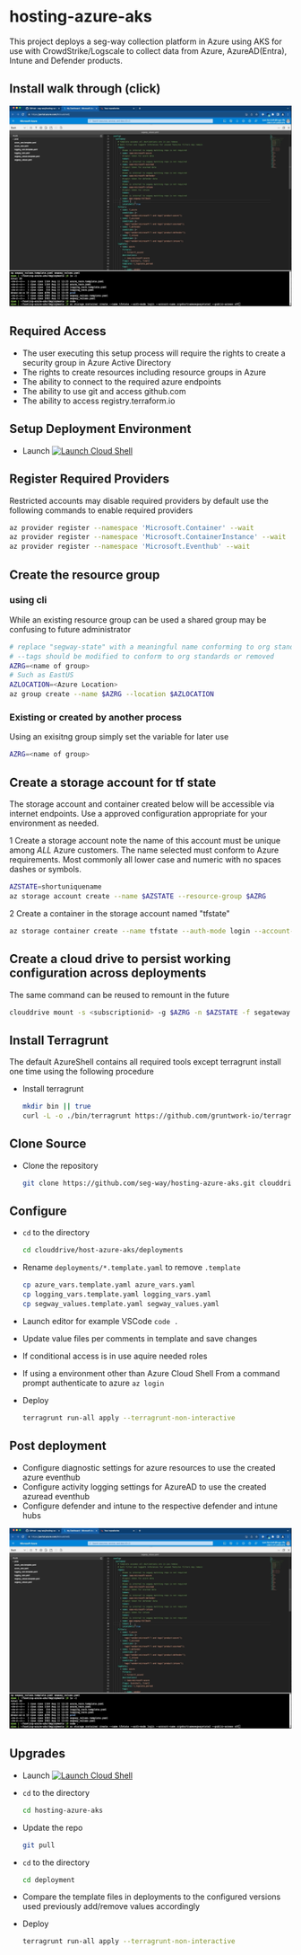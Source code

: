 # hosting-azure-aks

This project deploys a seg-way collection platform in Azure using AKS for use with CrowdStrike/Logscale
to collect data from Azure, AzureAD(Entra), Intune and Defender products.

## Install walk through (click)

[![Segway Install Walkthrough](segway.png)](https://app.screencast.com/SupiEWJghimRX/e "Segway Install Walkthrough")

## Required Access

* The user executing this setup process will require the rights to create a security group in Azure Active Directory
* The rights to create resources including resource groups in Azure
* The ability to connect to the required azure endpoints
* The ability to use git and access github.com
* The ability to access registry.terraform.io

## Setup Deployment Environment

* Launch [![Launch Cloud Shell](https://learn.microsoft.com/azure/cloud-shell/media/embed-cloud-shell/launch-cloud-shell-1.png)](https://shell.azure.com/bash)

## Register Required Providers

Restricted accounts may disable required providers by default use the following commands to enable required providers

```bash
az provider register --namespace 'Microsoft.Container' --wait
az provider register --namespace 'Microsoft.ContainerInstance' --wait
az provider register --namespace 'Microsoft.Eventhub' --wait
```

## Create the resource group

### using cli

While an existing resource group can be used a shared group may be confusing to future administrator

```bash
# replace "segway-state" with a meaningful name conforming to org standards
# --tags should be modified to conform to org standards or removed
AZRG=<name of group>
# Such as EastUS
AZLOCATION=<Azure Location> 
az group create --name $AZRG --location $AZLOCATION
```

### Existing or created by another process

Using an exisitng group simply set the variable for later use

```bash
AZRG=<name of group>
```

## Create a storage account for tf state

The storage account and container created below will be accessible via internet endpoints. Use a approved configuration appropriate for your environment as needed.

1 Create a storage account note the name of this account must be unique among *ALL* Azure customers. The name selected must conform to Azure requirements. Most commonly all lower case and numeric with no spaces dashes or symbols.

```bash
AZSTATE=shortuniquename
az storage account create --name $AZSTATE --resource-group $AZRG
```

2 Create a container in the storage account named "tfstate"

```bash
az storage container create --name tfstate --auth-mode login --account-name $AZSTATE --public-access off
```

## Create a cloud drive to persist working configuration across deployments

The same command can be reused to remount in the future

```bash
clouddrive mount -s <subscriptionid> -g $AZRG -n $AZSTATE -f segateway -d 31
```

## Install Terragrunt

The default AzureShell contains all required tools except terragrunt install one time using the following procedure
* Install terragrunt

    ```bash
    mkdir bin || true
    curl -L -o ./bin/terragrunt https://github.com/gruntwork-io/terragrunt/releases/download/v0.48.7/terragrunt_linux_amd64; chmod +x bin/terragrunt
    ```

## Clone Source

* Clone the repository

    ```bash
    git clone https://github.com/seg-way/hosting-azure-aks.git clouddrive/host-azure-aks
    ```


## Configure

* `cd` to the directory

    ```bash
    cd clouddrive/host-azure-aks/deployments
    ```

* Rename `deployments/*.template.yaml` to remove `.template`

    ```bash
    cp azure_vars.template.yaml azure_vars.yaml
    cp logging_vars.template.yaml logging_vars.yaml
    cp segway_values.template.yaml segway_values.yaml
    ```

* Launch editor for example VSCode `code .`
* Update value files per comments in template and save changes
* If conditional access is in use aquire needed roles
* If using a environment other than Azure Cloud Shell From a command prompt authenticate to azure `az login`
* Deploy

    ```bash
    terragrunt run-all apply --terragrunt-non-interactive
    ```

## Post deployment

* Configure diagnostic settings for azure resources to use the created azure eventhub
* Configure activity logging settings for AzureAD to use the created azuread eventhub
* Configure defender and intune to the respective defender and intune hubs

[![Segway Configure logging](segway.png)](https://app.screencast.com/kNzItkQAhNDVp/e "Microsoft Cloud Logging Configuration Walkthrough")



## Upgrades

* Launch [![Launch Cloud Shell](https://learn.microsoft.com/azure/cloud-shell/media/embed-cloud-shell/launch-cloud-shell-1.png)](https://shell.azure.com/bash)
* `cd` to the directory

    ```bash
    cd hosting-azure-aks
    ```

* Update the repo

    ```bash
    git pull
    ```

* `cd` to the directory

    ```bash
    cd deployment
    ```

* Compare the template files in deployments to the configured versions used previously add/remove values accordingly

* Deploy

    ```bash
    terragrunt run-all apply --terragrunt-non-interactive
    ```
